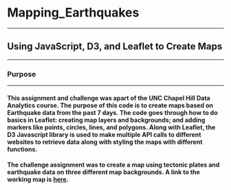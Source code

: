 # Mapping_Earthquakes
---
## Using JavaScript, D3, and Leaflet to Create Maps
---
### Purpose
---
#### This assignment and challenge was apart of the UNC Chapel Hill Data Analytics course. The purpose of this code is to create maps based on Earthquake data from the past 7 days. The code goes through how to do basics in Leaflet: creating map layers and backgrounds; and adding markers like points, circles, lines, and polygons. Along with Leaflet, the D3 Javascript library is used to make multiple API calls to different websites to retrieve data along with styling the maps with different functions. 
#### The challenge assignment was to create a map using tectonic plates and earthquake data on three different map backgrounds. A link to the working map is [here](https://16areeves.github.io/Mapping_Earthquakes/).
